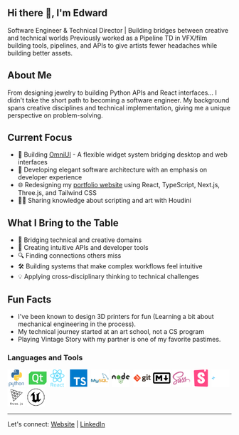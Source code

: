 ## Hi there 👋, I'm Edward

Software Engineer & Technical Director | Building bridges between creative and technical worlds
Previously worked as a Pipeline TD in VFX/film building tools, pipelines, and APIs to give artists fewer headaches while building better assets.

## About Me

From designing jewelry to building Python APIs and React interfaces... I didn't take the short path to becoming a software engineer. My background spans creative disciplines and technical implementation, giving me a unique perspective on problem-solving.

## Current Focus

- 🔨 Building [OmniUI](https://github.com/edwardmakesthings/OmniUI) - A flexible widget system bridging desktop and web interfaces
- 🎨 Developing elegant software architecture with an emphasis on developer experience
- 🌐 Redesigning my [portfolio website](https://www.jaworenko.design/) using React, TypeScript, Next.js, Three.js, and Tailwind CSS
- 👨‍🏫 Sharing knowledge about scripting and art with Houdini

## What I Bring to the Table

- 🔄 Bridging technical and creative domains
- 🧩 Creating intuitive APIs and developer tools
- 🔍 Finding connections others miss 
- 🛠️ Building systems that make complex workflows feel intuitive
- 💡 Applying cross-disciplinary thinking to technical challenges

## Fun Facts

- I've been known to design 3D printers for fun (Learning a bit about mechanical engineering in the process). 
- My technical journey started at an art school, not a CS program
- Playing Vintage Story with my partner is one of my favorite pastimes.

### Languages and Tools

<div>
  <img src="https://raw.githubusercontent.com/devicons/devicon/master/icons/python/python-original-wordmark.svg" alt="python" width="40" height="40" />&nbsp;
  <img src="https://raw.githubusercontent.com/devicons/devicon/refs/heads/master/icons/qt/qt-original.svg" title="qt" alt="qt" width="40" height="40"/>
  <img src="https://github.com/devicons/devicon/blob/master/icons/react/react-original-wordmark.svg" title="React" alt="React" width="40" height="40"/>&nbsp;
  <img src="https://raw.githubusercontent.com/devicons/devicon/master/icons/typescript/typescript-original.svg" alt="typescript" width="40" height="40" />&nbsp;
  <img src="https://github.com/devicons/devicon/blob/master/icons/mysql/mysql-original-wordmark.svg" title="MySQL"  alt="MySQL" width="40" height="40"/>&nbsp;
  <img src="https://github.com/devicons/devicon/blob/master/icons/nodejs/nodejs-original-wordmark.svg" title="NodeJS" alt="NodeJS" width="40" height="40"/>&nbsp;
  <img src="https://github.com/devicons/devicon/blob/master/icons/git/git-original-wordmark.svg" title="Git" alt="Git" width="40" height="40"/>
  <img src="https://raw.githubusercontent.com/devicons/devicon/refs/heads/master/icons/markdown/markdown-original.svg" title="Markdown" alt="Markdown" width="40" height="40"/>
  <img src="https://raw.githubusercontent.com/devicons/devicon/refs/heads/master/icons/sass/sass-original.svg" title="sass" alt="sass" width="40" height="40"/>
  <img src="https://raw.githubusercontent.com/devicons/devicon/refs/heads/master/icons/storybook/storybook-original.svg" title="storybook" alt="storybook" width="40" height="40"/>
  <img src="https://github.com/devicons/devicon/blob/master/icons/tailwindcss/tailwindcss-original-wordmark.svg" title="tailwindcss" alt="tailwindcss" width="40" height="40"/>
  <img src="https://raw.githubusercontent.com/devicons/devicon/refs/heads/master/icons/threejs/threejs-original-wordmark.svg" title="threejs" alt="threejs" width="40" height="40"/>
  <img src="https://github.com/devicons/devicon/blob/master/icons/unrealengine/unrealengine-original.svg" title="unrealengine" alt="unrealengine" width="40" height="40"/>
</div>

---

Let's connect: [Website](https://www.jaworenko.design/) | [LinkedIn](https://www.linkedin.com/in/edwardmakesthings/)

<!--<img src="https://github-readme-stats.vercel.app/api?username=edwardmakesthings&show_icons=true&count_private=true" alt="edwardmakesthings" />-->
